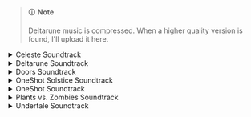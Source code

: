 > 🛈 **Note**
>
> Deltarune music is compressed. When a higher quality version is found, I'll upload it here.

<!-- files -->
<details>
<summary>Celeste Soundtrack</summary>
<a href="Celeste Soundtrack/Anxiety.mp3">Anxiety.mp3</a>
<a href="Celeste Soundtrack/Awake.mp3">Awake.mp3</a>
<a href="Celeste Soundtrack/Celeste Original Soundtrack.png">Celeste Original Soundtrack.png</a>
<a href="Celeste Soundtrack/Checking In.mp3">Checking In.mp3</a>
<a href="Celeste Soundtrack/Confronting Myself.mp3">Confronting Myself.mp3</a>
<a href="Celeste Soundtrack/Exhale.mp3">Exhale.mp3</a>
<a href="Celeste Soundtrack/First Steps.mp3">First Steps.mp3</a>
<a href="Celeste Soundtrack/Golden.mp3">Golden.mp3</a>
<a href="Celeste Soundtrack/Heart of the Mountain.mp3">Heart of the Mountain.mp3</a>
<a href="Celeste Soundtrack/In the Mirror.mp3">In the Mirror.mp3</a>
<a href="Celeste Soundtrack/Little Goth.mp3">Little Goth.mp3</a>
<a href="Celeste Soundtrack/Madeline and Theo.mp3">Madeline and Theo.mp3</a>
<a href="Celeste Soundtrack/My Dearest Friends.mp3">My Dearest Friends.mp3</a>
<a href="Celeste Soundtrack/Postcard from Celeste Mountain.mp3">Postcard from Celeste Mountain.mp3</a>
<a href="Celeste Soundtrack/Prologue.mp3">Prologue.mp3</a>
<a href="Celeste Soundtrack/Quiet and Falling.mp3">Quiet and Falling.mp3</a>
<a href="Celeste Soundtrack/Reach for the Summit.mp3">Reach for the Summit.mp3</a>
<a href="Celeste Soundtrack/Reflection.mp3">Reflection.mp3</a>
<a href="Celeste Soundtrack/Resurrections.mp3">Resurrections.mp3</a>
<a href="Celeste Soundtrack/Scattered and Lost.mp3">Scattered and Lost.mp3</a>
<a href="Celeste Soundtrack/Spirit of Hospitality.mp3">Spirit of Hospitality.mp3</a>
<a href="Celeste Soundtrack/Starjump.mp3">Starjump.mp3</a>
</details>
<details>
<summary>Deltarune Soundtrack</summary>
<details>
<summary>Chapter 1</summary>
<a href="Deltarune Soundtrack/Chapter 1/A Town Called Hometown.mp3">A Town Called Hometown.mp3</a>
<a href="Deltarune Soundtrack/Chapter 1/ANOTHER HIM.mp3">ANOTHER HIM.mp3</a>
<a href="Deltarune Soundtrack/Chapter 1/April 2012.mp3">April 2012.mp3</a>
<a href="Deltarune Soundtrack/Chapter 1/Basement.mp3">Basement.mp3</a>
<a href="Deltarune Soundtrack/Chapter 1/Before the Story.mp3">Before the Story.mp3</a>
<a href="Deltarune Soundtrack/Chapter 1/Beginning.mp3">Beginning.mp3</a>
<a href="Deltarune Soundtrack/Chapter 1/Card Castle.mp3">Card Castle.mp3</a>
<a href="Deltarune Soundtrack/Chapter 1/Chaos King.mp3">Chaos King.mp3</a>
<a href="Deltarune Soundtrack/Chapter 1/Checker Dance.mp3">Checker Dance.mp3</a>
<a href="Deltarune Soundtrack/Chapter 1/Cliffs.mp3">Cliffs.mp3</a>
<a href="Deltarune Soundtrack/Chapter 1/Darkness Falls.mp3">Darkness Falls.mp3</a>
<a href="Deltarune Soundtrack/Chapter 1/Deltarune Chapter 1 Soundtrack.png">Deltarune Chapter 1 Soundtrack.png</a>
<a href="Deltarune Soundtrack/Chapter 1/Dogcheck.mp3">Dogcheck.mp3</a>
<a href="Deltarune Soundtrack/Chapter 1/Don't Forget.mp3">Don't Forget.mp3</a>
<a href="Deltarune Soundtrack/Chapter 1/Empty Town.mp3">Empty Town.mp3</a>
<a href="Deltarune Soundtrack/Chapter 1/Fanfare (From Rose of Winter).mp3">Fanfare (From Rose of Winter).mp3</a>
<a href="Deltarune Soundtrack/Chapter 1/Field of Hopes and Dreams.mp3">Field of Hopes and Dreams.mp3</a>
<a href="Deltarune Soundtrack/Chapter 1/Friendship.mp3">Friendship.mp3</a>
<a href="Deltarune Soundtrack/Chapter 1/Gallery.mp3">Gallery.mp3</a>
<a href="Deltarune Soundtrack/Chapter 1/Hip Shop.mp3">Hip Shop.mp3</a>
<a href="Deltarune Soundtrack/Chapter 1/I'm Very Bad.mp3">I'm Very Bad.mp3</a>
<a href="Deltarune Soundtrack/Chapter 1/Imminent Death.mp3">Imminent Death.mp3</a>
<a href="Deltarune Soundtrack/Chapter 1/Lancer.mp3">Lancer.mp3</a>
<a href="Deltarune Soundtrack/Chapter 1/Lantern.mp3">Lantern.mp3</a>
<a href="Deltarune Soundtrack/Chapter 1/Quiet Autumn.mp3">Quiet Autumn.mp3</a>
<a href="Deltarune Soundtrack/Chapter 1/Rouxls Kaard.mp3">Rouxls Kaard.mp3</a>
<a href="Deltarune Soundtrack/Chapter 1/Rude Buster.mp3">Rude Buster.mp3</a>
<a href="Deltarune Soundtrack/Chapter 1/Scarlet Forest.mp3">Scarlet Forest.mp3</a>
<a href="Deltarune Soundtrack/Chapter 1/School.mp3">School.mp3</a>
<a href="Deltarune Soundtrack/Chapter 1/Susie.mp3">Susie.mp3</a>
<a href="Deltarune Soundtrack/Chapter 1/THE HOLY.mp3">THE HOLY.mp3</a>
<a href="Deltarune Soundtrack/Chapter 1/THE WORLD REVOLVING.mp3">THE WORLD REVOLVING.mp3</a>
<a href="Deltarune Soundtrack/Chapter 1/The Chase.mp3">The Chase.mp3</a>
<a href="Deltarune Soundtrack/Chapter 1/The Circus.mp3">The Circus.mp3</a>
<a href="Deltarune Soundtrack/Chapter 1/The Door.mp3">The Door.mp3</a>
<a href="Deltarune Soundtrack/Chapter 1/The Legend.mp3">The Legend.mp3</a>
<a href="Deltarune Soundtrack/Chapter 1/Thrash Machine.mp3">Thrash Machine.mp3</a>
<a href="Deltarune Soundtrack/Chapter 1/Vs. Lancer.mp3">Vs. Lancer.mp3</a>
<a href="Deltarune Soundtrack/Chapter 1/Vs. Susie.mp3">Vs. Susie.mp3</a>
<a href="Deltarune Soundtrack/Chapter 1/Weird Birds.mp3">Weird Birds.mp3</a>
<a href="Deltarune Soundtrack/Chapter 1/You Can Always Come Home.mp3">You Can Always Come Home.mp3</a>
<a href="Deltarune Soundtrack/Chapter 1/Your Power.mp3">Your Power.mp3</a>
</details>
<details>
<summary>Chapter 2</summary>
<a href="Deltarune Soundtrack/Chapter 2/A CYBER'S WORLD.mp3">A CYBER'S WORLD.mp3</a>
<a href="Deltarune Soundtrack/Chapter 2/A Real Boy!.mp3">A Real Boy!.mp3</a>
<a href="Deltarune Soundtrack/Chapter 2/A Simple Diversion.mp3">A Simple Diversion.mp3</a>
<a href="Deltarune Soundtrack/Chapter 2/A-pplause for Berdly.mp3">A-pplause for Berdly.mp3</a>
<a href="Deltarune Soundtrack/Chapter 2/Acid Tunnel of Love.mp3">Acid Tunnel of Love.mp3</a>
<a href="Deltarune Soundtrack/Chapter 2/Almost To The Guys!.mp3">Almost To The Guys!.mp3</a>
<a href="Deltarune Soundtrack/Chapter 2/Attack of the Killer Queen.mp3">Attack of the Killer Queen.mp3</a>
<a href="Deltarune Soundtrack/Chapter 2/BIG SHOT.mp3">BIG SHOT.mp3</a>
<a href="Deltarune Soundtrack/Chapter 2/Berdly Battle (Really Tense Heartbeat Momento Version).mp3">Berdly Battle (Really Tense Heartbeat Momento Version).mp3</a>
<a href="Deltarune Soundtrack/Chapter 2/Berdly.mp3">Berdly.mp3</a>
<a href="Deltarune Soundtrack/Chapter 2/Bluebird of Misfortune.mp3">Bluebird of Misfortune.mp3</a>
<a href="Deltarune Soundtrack/Chapter 2/Chill Jailbreak Alarm to Study And Relax To.mp3">Chill Jailbreak Alarm to Study And Relax To.mp3</a>
<a href="Deltarune Soundtrack/Chapter 2/Cool Beat.mp3">Cool Beat.mp3</a>
<a href="Deltarune Soundtrack/Chapter 2/Cool Mixtape.mp3">Cool Mixtape.mp3</a>
<a href="Deltarune Soundtrack/Chapter 2/Cyber Battle (Solo).mp3">Cyber Battle (Solo).mp3</a>
<a href="Deltarune Soundtrack/Chapter 2/Cyber Battle.mp3">Cyber Battle.mp3</a>
<a href="Deltarune Soundtrack/Chapter 2/Deal Gone Wrong.mp3">Deal Gone Wrong.mp3</a>
<a href="Deltarune Soundtrack/Chapter 2/Deltarune Chapter 2 Soundtrack.png">Deltarune Chapter 2 Soundtrack.png</a>
<a href="Deltarune Soundtrack/Chapter 2/Determination.mp3">Determination.mp3</a>
<a href="Deltarune Soundtrack/Chapter 2/Dialtone.mp3">Dialtone.mp3</a>
<a href="Deltarune Soundtrack/Chapter 2/Digital Roots.mp3">Digital Roots.mp3</a>
<a href="Deltarune Soundtrack/Chapter 2/Elegant Enterance.mp3">Elegant Enterance.mp3</a>
<a href="Deltarune Soundtrack/Chapter 2/Faint Courage (Game Over).mp3">Faint Courage (Game Over).mp3</a>
<a href="Deltarune Soundtrack/Chapter 2/Faint Glow.mp3">Faint Glow.mp3</a>
<a href="Deltarune Soundtrack/Chapter 2/Ferris Wheel.mp3">Ferris Wheel.mp3</a>
<a href="Deltarune Soundtrack/Chapter 2/Giga Size.mp3">Giga Size.mp3</a>
<a href="Deltarune Soundtrack/Chapter 2/Girl Next Door.mp3">Girl Next Door.mp3</a>
<a href="Deltarune Soundtrack/Chapter 2/HEY EVERY !.mp3">HEY EVERY !.mp3</a>
<a href="Deltarune Soundtrack/Chapter 2/Holiday Studio.mp3">Holiday Studio.mp3</a>
<a href="Deltarune Soundtrack/Chapter 2/It's Pronounced  Rules.mp3">It's Pronounced  Rules.mp3</a>
<a href="Deltarune Soundtrack/Chapter 2/KEYGEN.mp3">KEYGEN.mp3</a>
<a href="Deltarune Soundtrack/Chapter 2/Knock You Down !!.mp3">Knock You Down !!.mp3</a>
<a href="Deltarune Soundtrack/Chapter 2/Lost Girl.mp3">Lost Girl.mp3</a>
<a href="Deltarune Soundtrack/Chapter 2/Mini Studio.mp3">Mini Studio.mp3</a>
<a href="Deltarune Soundtrack/Chapter 2/My Castle Town.mp3">My Castle Town.mp3</a>
<a href="Deltarune Soundtrack/Chapter 2/NOW'S YOUR CHANCE TO BE A.mp3">NOW'S YOUR CHANCE TO BE A.mp3</a>
<a href="Deltarune Soundtrack/Chapter 2/Ohhhhohohoho!.mp3">Ohhhhohohoho!.mp3</a>
<a href="Deltarune Soundtrack/Chapter 2/Pandora Palace.mp3">Pandora Palace.mp3</a>
<a href="Deltarune Soundtrack/Chapter 2/Powers Combined.mp3">Powers Combined.mp3</a>
<a href="Deltarune Soundtrack/Chapter 2/Queen.mp3">Queen.mp3</a>
<a href="Deltarune Soundtrack/Chapter 2/Smart Race.mp3">Smart Race.mp3</a>
<a href="Deltarune Soundtrack/Chapter 2/Sound Studio.mp3">Sound Studio.mp3</a>
<a href="Deltarune Soundtrack/Chapter 2/Spamton.mp3">Spamton.mp3</a>
<a href="Deltarune Soundtrack/Chapter 2/The Dark Truth.mp3">The Dark Truth.mp3</a>
<a href="Deltarune Soundtrack/Chapter 2/Until Next Time.mp3">Until Next Time.mp3</a>
<a href="Deltarune Soundtrack/Chapter 2/WELCOME TO THE CITY (Alt).mp3">WELCOME TO THE CITY (Alt).mp3</a>
<a href="Deltarune Soundtrack/Chapter 2/WELCOME TO THE CITY.mp3">WELCOME TO THE CITY.mp3</a>
<a href="Deltarune Soundtrack/Chapter 2/When I Get Happy I Dance Like This.mp3">When I Get Happy I Dance Like This.mp3</a>
<a href="Deltarune Soundtrack/Chapter 2/When I Get Mad I Dance Like This.mp3">When I Get Mad I Dance Like This.mp3</a>
<a href="Deltarune Soundtrack/Chapter 2/You Can Always Come Home.mp3">You Can Always Come Home.mp3</a>
<a href="Deltarune Soundtrack/Chapter 2/sans..mp3">sans..mp3</a>
</details>
</details>
<details>
<summary>Doors Soundtrack</summary>
<details>
<summary>Volume 1</summary>
<a href="Doors Soundtrack/Volume 1/Dawn Of The Doors.mp3">Dawn Of The Doors.mp3</a>
<a href="Doors Soundtrack/Volume 1/Doors (Original Game Soundtrack), Vol. 1.png">Doors (Original Game Soundtrack), Vol. 1.png</a>
<a href="Doors Soundtrack/Volume 1/Elevator Jam.mp3">Elevator Jam.mp3</a>
<a href="Doors Soundtrack/Volume 1/Guiding Light.mp3">Guiding Light.mp3</a>
<a href="Doors Soundtrack/Volume 1/Here I Come.mp3">Here I Come.mp3</a>
<a href="Doors Soundtrack/Volume 1/Unhinged.mp3">Unhinged.mp3</a>
</details>
<details>
<summary>Volume 2</summary>
<a href="Doors Soundtrack/Volume 2/Curious Light.mp3">Curious Light.mp3</a>
<a href="Doors Soundtrack/Volume 2/Doors (Original Game Soundtrack), Vol. 2.png">Doors (Original Game Soundtrack), Vol. 2.png</a>
<a href="Doors Soundtrack/Volume 2/Elevator Jam Remix.mp3">Elevator Jam Remix.mp3</a>
<a href="Doors Soundtrack/Volume 2/Elevator Jammed.mp3">Elevator Jammed.mp3</a>
<a href="Doors Soundtrack/Volume 2/Jeff's Jingle.mp3">Jeff's Jingle.mp3</a>
<a href="Doors Soundtrack/Volume 2/Trailer Theme Remix.mp3">Trailer Theme Remix.mp3</a>
<a href="Doors Soundtrack/Volume 2/Unhinged II.mp3">Unhinged II.mp3</a>
</details>
</details>
<details>
<summary>OneShot Solstice Soundtrack</summary>
<a href="OneShot Solstice Soundtrack/Aviator.flac">Aviator.flac</a>
<a href="OneShot Solstice Soundtrack/Collapse.flac">Collapse.flac</a>
<a href="OneShot Solstice Soundtrack/Deep Mines.flac">Deep Mines.flac</a>
<a href="OneShot Solstice Soundtrack/Eleventh hour.flac">Eleventh hour.flac</a>
<a href="OneShot Solstice Soundtrack/Encounter.flac">Encounter.flac</a>
<a href="OneShot Solstice Soundtrack/Epilogue.flac">Epilogue.flac</a>
<a href="OneShot Solstice Soundtrack/First Flight.flac">First Flight.flac</a>
<a href="OneShot Solstice Soundtrack/Ghost in the Machine.flac">Ghost in the Machine.flac</a>
<a href="OneShot Solstice Soundtrack/Happily Ever After.flac">Happily Ever After.flac</a>
<a href="OneShot Solstice Soundtrack/Happily Ever After.jpg">Happily Ever After.jpg</a>
<a href="OneShot Solstice Soundtrack/Homesick.flac">Homesick.flac</a>
<a href="OneShot Solstice Soundtrack/In Memory.flac">In Memory.flac</a>
<a href="OneShot Solstice Soundtrack/Inventory.flac">Inventory.flac</a>
<a href="OneShot Solstice Soundtrack/Navigate (extended).flac">Navigate (extended).flac</a>
<a href="OneShot Solstice Soundtrack/Niko's Theme.flac">Niko's Theme.flac</a>
<a href="OneShot Solstice Soundtrack/OneShot Solstice Soundtrack.png">OneShot Solstice Soundtrack.png</a>
<a href="OneShot Solstice Soundtrack/Out of Protocol.flac">Out of Protocol.flac</a>
<a href="OneShot Solstice Soundtrack/Panic.flac">Panic.flac</a>
<a href="OneShot Solstice Soundtrack/Prelude.flac">Prelude.flac</a>
<a href="OneShot Solstice Soundtrack/Rue.flac">Rue.flac</a>
<a href="OneShot Solstice Soundtrack/Simpler Secrets.flac">Simpler Secrets.flac</a>
<a href="OneShot Solstice Soundtrack/Solstice.flac">Solstice.flac</a>
<a href="OneShot Solstice Soundtrack/Sonder (extended).flac">Sonder (extended).flac</a>
<a href="OneShot Solstice Soundtrack/Sunrise.flac">Sunrise.flac</a>
<a href="OneShot Solstice Soundtrack/The Author.flac">The Author.flac</a>
<a href="OneShot Solstice Soundtrack/The FIrst Universe.flac">The FIrst Universe.flac</a>
<a href="OneShot Solstice Soundtrack/The Simulation.flac">The Simulation.flac</a>
<a href="OneShot Solstice Soundtrack/The World Machine.flac">The World Machine.flac</a>
<a href="OneShot Solstice Soundtrack/Vestige.flac">Vestige.flac</a>
</details>
<details>
<summary>OneShot Soundtrack</summary>
<a href="OneShot Soundtrack/A God's Machine.flac">A God's Machine.flac</a>
<a href="OneShot Soundtrack/Abandoned Factory.flac">Abandoned Factory.flac</a>
<a href="OneShot Soundtrack/Alula.flac">Alula.flac</a>
<a href="OneShot Soundtrack/Children of the Ruins.flac">Children of the Ruins.flac</a>
<a href="OneShot Soundtrack/Countdown.flac">Countdown.flac</a>
<a href="OneShot Soundtrack/Dark Stairwell.flac">Dark Stairwell.flac</a>
<a href="OneShot Soundtrack/Distant water.flac">Distant water.flac</a>
<a href="OneShot Soundtrack/Distant.flac">Distant.flac</a>
<a href="OneShot Soundtrack/Factory.flac">Factory.flac</a>
<a href="OneShot Soundtrack/Flooded Ruins.flac">Flooded Ruins.flac</a>
<a href="OneShot Soundtrack/Geothermal.flac">Geothermal.flac</a>
<a href="OneShot Soundtrack/I'm Here.flac">I'm Here.flac</a>
<a href="OneShot Soundtrack/IT'S TIME TO FIGHT CRIME.flac">IT'S TIME TO FIGHT CRIME.flac</a>
<a href="OneShot Soundtrack/IT'S TIME TO FIGHT CRIME.jpg">IT'S TIME TO FIGHT CRIME.jpg</a>
<a href="OneShot Soundtrack/Indoors.flac">Indoors.flac</a>
<a href="OneShot Soundtrack/Into The Light.flac">Into The Light.flac</a>
<a href="OneShot Soundtrack/Library Nap.flac">Library Nap.flac</a>
<a href="OneShot Soundtrack/Library Stroll.flac">Library Stroll.flac</a>
<a href="OneShot Soundtrack/My Burden Is Light.flac">My Burden Is Light.flac</a>
<a href="OneShot Soundtrack/Navigate.flac">Navigate.flac</a>
<a href="OneShot Soundtrack/Niko and the World Machine.flac">Niko and the World Machine.flac</a>
<a href="OneShot Soundtrack/On Little Cat Feet (ground).flac">On Little Cat Feet (ground).flac</a>
<a href="OneShot Soundtrack/On Little Cat Feet.flac">On Little Cat Feet.flac</a>
<a href="OneShot Soundtrack/OneShot Soundtrack.png">OneShot Soundtrack.png</a>
<a href="OneShot Soundtrack/OneShot Trailer.flac">OneShot Trailer.flac</a>
<a href="OneShot Soundtrack/Phosphor.flac">Phosphor.flac</a>
<a href="OneShot Soundtrack/Pretty Bad.flac">Pretty Bad.flac</a>
<a href="OneShot Soundtrack/Pretty nice day, huh....flac">Pretty nice day, huh....flac</a>
<a href="OneShot Soundtrack/Pretty.flac">Pretty.flac</a>
<a href="OneShot Soundtrack/Puzzle Solved.flac">Puzzle Solved.flac</a>
<a href="OneShot Soundtrack/Ram.flac">Ram.flac</a>
<a href="OneShot Soundtrack/Ram.jpg">Ram.jpg</a>
<a href="OneShot Soundtrack/Rowbot.flac">Rowbot.flac</a>
<a href="OneShot Soundtrack/Self Contained Universe (Reprise).flac">Self Contained Universe (Reprise).flac</a>
<a href="OneShot Soundtrack/Self Contained Universe.flac">Self Contained Universe.flac</a>
<a href="OneShot Soundtrack/Silverpoint.flac">Silverpoint.flac</a>
<a href="OneShot Soundtrack/Simple Secrets.flac">Simple Secrets.flac</a>
<a href="OneShot Soundtrack/Someplace I Know.flac">Someplace I Know.flac</a>
<a href="OneShot Soundtrack/Sonder.flac">Sonder.flac</a>
<a href="OneShot Soundtrack/Sun.flac">Sun.flac</a>
<a href="OneShot Soundtrack/Thanks For Everything.flac">Thanks For Everything.flac</a>
<a href="OneShot Soundtrack/The Prophecy.flac">The Prophecy.flac</a>
<a href="OneShot Soundtrack/The Tower.flac">The Tower.flac</a>
<a href="OneShot Soundtrack/To Dream.flac">To Dream.flac</a>
<a href="OneShot Soundtrack/To Sleep.flac">To Sleep.flac</a>
</details>
<details>
<summary>Plants vs. Zombies Soundtrack</summary>
<a href="Plants vs. Zombies Soundtrack/Brainiac Maniac.flac">Brainiac Maniac.flac</a>
<a href="Plants vs. Zombies Soundtrack/Cerebrawl.flac">Cerebrawl.flac</a>
<a href="Plants vs. Zombies Soundtrack/Choose Your Seeds.flac">Choose Your Seeds.flac</a>
<a href="Plants vs. Zombies Soundtrack/Crazy Dave (Intro Theme).flac">Crazy Dave (Intro Theme).flac</a>
<a href="Plants vs. Zombies Soundtrack/Grasswalk.flac">Grasswalk.flac</a>
<a href="Plants vs. Zombies Soundtrack/Graze the Roof.flac">Graze the Roof.flac</a>
<a href="Plants vs. Zombies Soundtrack/Loonboon.flac">Loonboon.flac</a>
<a href="Plants vs. Zombies Soundtrack/Moongrains (Horde).flac">Moongrains (Horde).flac</a>
<a href="Plants vs. Zombies Soundtrack/Moongrains.flac">Moongrains.flac</a>
<details>
<summary>Normal-Horde Variants</summary>
<a href="Plants vs. Zombies Soundtrack/Normal-Horde Variants/Grasswalk (Horde).flac">Grasswalk (Horde).flac</a>
<a href="Plants vs. Zombies Soundtrack/Normal-Horde Variants/Grasswalk (Normal).flac">Grasswalk (Normal).flac</a>
<a href="Plants vs. Zombies Soundtrack/Normal-Horde Variants/Graze the Roof (Horde).flac">Graze the Roof (Horde).flac</a>
<a href="Plants vs. Zombies Soundtrack/Normal-Horde Variants/Graze the Roof (Normal).flac">Graze the Roof (Normal).flac</a>
<a href="Plants vs. Zombies Soundtrack/Normal-Horde Variants/Rigor Mormist (Horde).flac">Rigor Mormist (Horde).flac</a>
<a href="Plants vs. Zombies Soundtrack/Normal-Horde Variants/Rigor Mormist (Normal).flac">Rigor Mormist (Normal).flac</a>
<a href="Plants vs. Zombies Soundtrack/Normal-Horde Variants/Watery Graves (Horde).flac">Watery Graves (Horde).flac</a>
<a href="Plants vs. Zombies Soundtrack/Normal-Horde Variants/Watery Graves (Normal).flac">Watery Graves (Normal).flac</a>
</details>
<a href="Plants vs. Zombies Soundtrack/Plants vs. Zombies Soundtrack.jpg">Plants vs. Zombies Soundtrack.jpg</a>
<a href="Plants vs. Zombies Soundtrack/Rigor Mormist.flac">Rigor Mormist.flac</a>
<a href="Plants vs. Zombies Soundtrack/Ultimate Battle.flac">Ultimate Battle.flac</a>
<a href="Plants vs. Zombies Soundtrack/Watery Graves.flac">Watery Graves.flac</a>
<a href="Plants vs. Zombies Soundtrack/Zen Garden.flac">Zen Garden.flac</a>
</details>
<details>
<summary>Undertale Soundtrack</summary>
<a href="Undertale Soundtrack/ASGORE.mp3">ASGORE.mp3</a>
<a href="Undertale Soundtrack/Alphys.mp3">Alphys.mp3</a>
<a href="Undertale Soundtrack/Amalgam.mp3">Amalgam.mp3</a>
<a href="Undertale Soundtrack/An Ending.mp3">An Ending.mp3</a>
<a href="Undertale Soundtrack/Another Medium.mp3">Another Medium.mp3</a>
<a href="Undertale Soundtrack/Anticipation.mp3">Anticipation.mp3</a>
<a href="Undertale Soundtrack/Barrier.mp3">Barrier.mp3</a>
<a href="Undertale Soundtrack/Battle Against a True Hero.mp3">Battle Against a True Hero.mp3</a>
<a href="Undertale Soundtrack/Bergentrückung.mp3">Bergentrückung.mp3</a>
<a href="Undertale Soundtrack/Bird That Carries You Over A Disproportionately Small Gap.mp3">Bird That Carries You Over A Disproportionately Small Gap.mp3</a>
<a href="Undertale Soundtrack/Bonetrousle.mp3">Bonetrousle.mp3</a>
<a href="Undertale Soundtrack/Bring It In, Guys!.mp3">Bring It In, Guys!.mp3</a>
<a href="Undertale Soundtrack/Burn in Despair!.mp3">Burn in Despair!.mp3</a>
<a href="Undertale Soundtrack/But the Earth Refused to Die.mp3">But the Earth Refused to Die.mp3</a>
<a href="Undertale Soundtrack/CORE Approach.mp3">CORE Approach.mp3</a>
<a href="Undertale Soundtrack/CORE.mp3">CORE.mp3</a>
<a href="Undertale Soundtrack/Can You Really Call This A Hotel, I Didn't Receive A Mint On My Pillow Or Anything.mp3">Can You Really Call This A Hotel, I Didn't Receive A Mint On My Pillow Or Anything.mp3</a>
<a href="Undertale Soundtrack/Chill.mp3">Chill.mp3</a>
<a href="Undertale Soundtrack/Confession.mp3">Confession.mp3</a>
<a href="Undertale Soundtrack/Danger Mystery.mp3">Danger Mystery.mp3</a>
<a href="Undertale Soundtrack/Dating Fight!.mp3">Dating Fight!.mp3</a>
<a href="Undertale Soundtrack/Dating Start!.mp3">Dating Start!.mp3</a>
<a href="Undertale Soundtrack/Dating Tense!.mp3">Dating Tense!.mp3</a>
<a href="Undertale Soundtrack/Death Report.mp3">Death Report.mp3</a>
<a href="Undertale Soundtrack/Death by Glamour.mp3">Death by Glamour.mp3</a>
<a href="Undertale Soundtrack/Determination.mp3">Determination.mp3</a>
<a href="Undertale Soundtrack/Dogbass.mp3">Dogbass.mp3</a>
<a href="Undertale Soundtrack/Dogsong.mp3">Dogsong.mp3</a>
<a href="Undertale Soundtrack/Don't Give Up.mp3">Don't Give Up.mp3</a>
<a href="Undertale Soundtrack/Dummy!.mp3">Dummy!.mp3</a>
<a href="Undertale Soundtrack/Enemy Approaching.mp3">Enemy Approaching.mp3</a>
<a href="Undertale Soundtrack/Fallen Down (Reprise).mp3">Fallen Down (Reprise).mp3</a>
<a href="Undertale Soundtrack/Fallen Down.mp3">Fallen Down.mp3</a>
<a href="Undertale Soundtrack/Final Power.mp3">Final Power.mp3</a>
<a href="Undertale Soundtrack/Finale.mp3">Finale.mp3</a>
<a href="Undertale Soundtrack/For the Fans.mp3">For the Fans.mp3</a>
<a href="Undertale Soundtrack/Ghost Fight.mp3">Ghost Fight.mp3</a>
<a href="Undertale Soundtrack/Ghouliday.mp3">Ghouliday.mp3</a>
<a href="Undertale Soundtrack/Good Night.mp3">Good Night.mp3</a>
<a href="Undertale Soundtrack/Heartache.mp3">Heartache.mp3</a>
<a href="Undertale Soundtrack/Here We Are.mp3">Here We Are.mp3</a>
<a href="Undertale Soundtrack/His Theme.mp3">His Theme.mp3</a>
<a href="Undertale Soundtrack/Home (Music Box).mp3">Home (Music Box).mp3</a>
<a href="Undertale Soundtrack/Home.mp3">Home.mp3</a>
<a href="Undertale Soundtrack/Hopes and Dreams.mp3">Hopes and Dreams.mp3</a>
<a href="Undertale Soundtrack/Hotel.mp3">Hotel.mp3</a>
<a href="Undertale Soundtrack/It's Raining Somewhere Else.mp3">It's Raining Somewhere Else.mp3</a>
<a href="Undertale Soundtrack/It's Showtime!.mp3">It's Showtime!.mp3</a>
<a href="Undertale Soundtrack/Last Episode!.mp3">Last Episode!.mp3</a>
<a href="Undertale Soundtrack/Last Goodbye.mp3">Last Goodbye.mp3</a>
<a href="Undertale Soundtrack/Live Report.mp3">Live Report.mp3</a>
<a href="Undertale Soundtrack/Long Elevator.mp3">Long Elevator.mp3</a>
<a href="Undertale Soundtrack/Megalovania.mp3">Megalovania.mp3</a>
<a href="Undertale Soundtrack/Memory.mp3">Memory.mp3</a>
<a href="Undertale Soundtrack/Menu (Full).mp3">Menu (Full).mp3</a>
<a href="Undertale Soundtrack/Metal Crusher.mp3">Metal Crusher.mp3</a>
<a href="Undertale Soundtrack/Mysterious Place.mp3">Mysterious Place.mp3</a>
<a href="Undertale Soundtrack/NGAHHH!!.mp3">NGAHHH!!.mp3</a>
<a href="Undertale Soundtrack/Nyeh Heh Heh!.mp3">Nyeh Heh Heh!.mp3</a>
<a href="Undertale Soundtrack/Oh My.mp3">Oh My.mp3</a>
<a href="Undertale Soundtrack/Oh! Dungeon.mp3">Oh! Dungeon.mp3</a>
<a href="Undertale Soundtrack/Oh! One True Love.mp3">Oh! One True Love.mp3</a>
<a href="Undertale Soundtrack/Once Upon A Time.mp3">Once Upon A Time.mp3</a>
<a href="Undertale Soundtrack/Ooo.mp3">Ooo.mp3</a>
<a href="Undertale Soundtrack/Pathetic House.mp3">Pathetic House.mp3</a>
<a href="Undertale Soundtrack/Power of -NEO-.mp3">Power of -NEO-.mp3</a>
<a href="Undertale Soundtrack/Premonition.mp3">Premonition.mp3</a>
<a href="Undertale Soundtrack/Quiet Water.mp3">Quiet Water.mp3</a>
<a href="Undertale Soundtrack/Respite.mp3">Respite.mp3</a>
<a href="Undertale Soundtrack/Reunited.mp3">Reunited.mp3</a>
<a href="Undertale Soundtrack/Ruins.mp3">Ruins.mp3</a>
<a href="Undertale Soundtrack/Run!.mp3">Run!.mp3</a>
<a href="Undertale Soundtrack/SAVE the World.mp3">SAVE the World.mp3</a>
<a href="Undertale Soundtrack/She's Playing Piano.mp3">She's Playing Piano.mp3</a>
<a href="Undertale Soundtrack/Shop.mp3">Shop.mp3</a>
<a href="Undertale Soundtrack/Small Shock.mp3">Small Shock.mp3</a>
<a href="Undertale Soundtrack/Snowdin Town.mp3">Snowdin Town.mp3</a>
<a href="Undertale Soundtrack/Snowy.mp3">Snowy.mp3</a>
<a href="Undertale Soundtrack/Song That Might Play When You Fight Sans.mp3">Song That Might Play When You Fight Sans.mp3</a>
<a href="Undertale Soundtrack/Spear of Justice.mp3">Spear of Justice.mp3</a>
<a href="Undertale Soundtrack/Spider Dance.mp3">Spider Dance.mp3</a>
<a href="Undertale Soundtrack/Spooktune.mp3">Spooktune.mp3</a>
<a href="Undertale Soundtrack/Spookwave.mp3">Spookwave.mp3</a>
<a href="Undertale Soundtrack/Start Menu.mp3">Start Menu.mp3</a>
<a href="Undertale Soundtrack/Stronger Monsters.mp3">Stronger Monsters.mp3</a>
<a href="Undertale Soundtrack/Tem Shop.mp3">Tem Shop.mp3</a>
<a href="Undertale Soundtrack/Temmie Village.mp3">Temmie Village.mp3</a>
<a href="Undertale Soundtrack/The Choice.mp3">The Choice.mp3</a>
<a href="Undertale Soundtrack/Thundersnail.mp3">Thundersnail.mp3</a>
<a href="Undertale Soundtrack/Undertale Soundtrack.png">Undertale Soundtrack.png</a>
<a href="Undertale Soundtrack/Undertale.mp3">Undertale.mp3</a>
<a href="Undertale Soundtrack/Undyne.mp3">Undyne.mp3</a>
<a href="Undertale Soundtrack/Unnecessary Tension.mp3">Unnecessary Tension.mp3</a>
<a href="Undertale Soundtrack/Uwa!! So HEATS!!♫.mp3">Uwa!! So HEATS!!♫.mp3</a>
<a href="Undertale Soundtrack/Uwa!! So Holiday♫.mp3">Uwa!! So Holiday♫.mp3</a>
<a href="Undertale Soundtrack/Uwa!! So Temperate♫.mp3">Uwa!! So Temperate♫.mp3</a>
<a href="Undertale Soundtrack/Waterfall.mp3">Waterfall.mp3</a>
<a href="Undertale Soundtrack/Wrong Enemy !-.mp3">Wrong Enemy !-.mp3</a>
<a href="Undertale Soundtrack/You Idiot.mp3">You Idiot.mp3</a>
<a href="Undertale Soundtrack/Your Best Friend.mp3">Your Best Friend.mp3</a>
<a href="Undertale Soundtrack/Your Best Nightmare.mp3">Your Best Nightmare.mp3</a>
<a href="Undertale Soundtrack/sans.mp3">sans.mp3</a>
</details>
<!-- files-end -->
